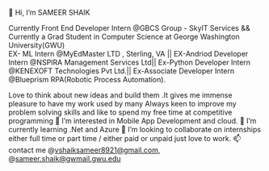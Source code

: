 👋 Hi, I’m SAMEER SHAIK 

Currently Front End Developer Intern @GBCS Group - SkyIT Services && 
Currently a Grad Student in Computer Science at George Washington University(GWU)  
EX- ML Intern @MyEdMaster LTD , Sterling, VA ||
EX-Andriod Developer Intern @NSPIRA Management Services Ltd||
Ex-Python Developer Intern @KENEXOFT Technologies Pvt Ltd.||
Ex-Associate Developer Intern @Blueprism RPA(Robotic Process Automation).

Love to think about new ideas and build them .It gives me immense pleasure to have my work used by many
Always keen to improve my problem solving skills and like to spend my free time at competitive programming
👀 I’m interested in Mobile App Development and cloud.
🌱 I’m currently learning .Net and Azure
💞️ I’m looking to collaborate on internships either full time or part time / either paid or unpaid just love to work.
📫 contact me @vshaiksameer8921@gmail.com, @sameer.shaik@gwmail.gwu.edu
